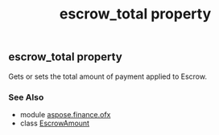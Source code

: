 ﻿---
title: escrow_total property
second_title: Aspose.Finance for Python via .NET API References
description: 
type: docs
weight: 80
url: /python-net/aspose.finance.ofx/escrowamount/escrow_total/
is_root: false
---

## escrow_total property


Gets or sets the total amount of payment applied to Escrow.

### See Also
* module [aspose.finance.ofx](../../)
* class [EscrowAmount](/finance/python-net/aspose.finance.ofx/escrowamount)
